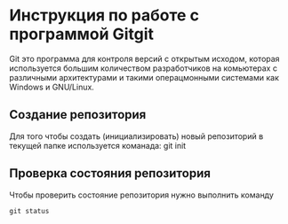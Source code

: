 # Инструкция по работе с программой Gitgit

Git это программа для контроля версий с открытым исходом, которая используется большим количеством разработчиков на комьютерах с различными архитектурами и такими операцмонными системами как Windows и GNU/Linux.

## Создание репозитория

Для того чтобы создать (инициализировать) новый репозиторий в текущей папке используется команада:
    git init

## Проверка состояния репозитория

Чтобы проверить состояние репозитория нужно выполнить команду

    git status
